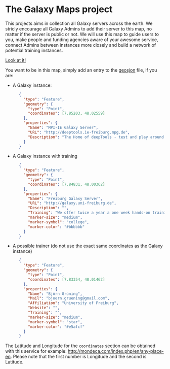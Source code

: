 # The Galaxy Maps project


This projects aims in collection all Galaxy servers across the earth. We stricly encourage all Galaxy Admins to add their server to this map, no matter if the server is public or not. We will use this map to guide users to you, make people and funding agencies aware of your awesome service, connect Admins between instances more closely and build a network of potential training instances.

[Look at it!](https://github.com/bgruening/galaxy-maps/blob/master/server.geojson)

You want to be in this map, simply add an entry to the [geosjon](https://github.com/bgruening/galaxy-maps/blob/master/server.geojson) file, if you are:

- A Galaxy instance:

```json
      {
        "type": "Feature",
        "geometry": {
          "type": "Point",
          "coordinates": [7.85203, 48.02559]
        },
        "properties": {
          "Name": "MPI-IE Galaxy Server",
          "URL": "http://deeptools.ie-freiburg.mpg.de",
          "Description": "The Home of deepTools - test and play around with the latest deepTools version."
        }
      }
```

- A Galaxy instance with training

```json
      {
        "type": "Feature",
        "geometry": {
          "type": "Point",
          "coordinates": [7.84831, 48.00362]
        },
        "properties": {
          "Name": "Freiburg Galaxy Server",
          "URL": "http://galaxy.uni-freiburg.de",
          "Description": "",
          "Training": "We offer twice a year a one week hands-on training course.",
          "marker-size": "medium",
          "marker-symbol": "college",
          "marker-color": "#bbbbbb"
        }
      }
```

- A possible trainer (do not use the exact same coordinates as the Galaxy instance)

```json
      {
        "type": "Feature",
        "geometry": {
          "type": "Point",
          "coordinates": [7.83354, 48.01462]
        },
        "properties": {
          "Name": "Björn Grüning",
          "Mail": "bjoern.gruening@gmail.com",
          "Affiliation": "University of Freiburg",
          "Website": "",
          "Training": "",
          "marker-size": "medium",
          "marker-symbol": "star",
          "marker-color": "#e5afcf"
        }
      }
```

The Latitude and Longitude for the `coordinates` section can be obtained with this service for example: http://mondeca.com/index.php/en/any-place-en. Please note that the first number is Longitude and the second is Latitude.
